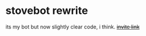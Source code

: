# stovebot rewrite
its my bot but now slightly clear code, i think. ~~[invite link](https://discord.com/api/oauth2/authorize?client_id=786585812216709132&permissions=2048&scope=bot)~~



